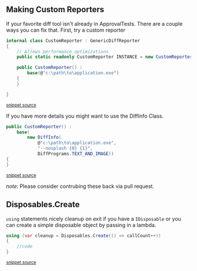 <!--
GENERATED FILE - DO NOT EDIT
This file was generated by [MarkdownSnippets](https://github.com/SimonCropp/MarkdownSnippets).
Source File: /ApprovalUtilities/docs/mdsource/Features.source.md
To change this file edit the source file and then run MarkdownSnippets.
-->
## Making Custom Reporters

If your favorite diff tool isn't already in ApprovalTests. There are a couple ways you can fix that. First, try a custom reporter

<!-- snippet: custom_reporter -->
```cs
internal class CustomReporter : GenericDiffReporter
{
    // Allows performance optimizations
    public static readonly CustomReporter INSTANCE = new CustomReporter();

    public CustomReporter() :
        base(@"c:\path\to\application.exe")
    {
    }

}
```
<sup>[snippet source](/ApprovalTests.Tests/Reporters/Samples.cs#L5-L18)</sup>
<!-- endsnippet -->

If you have more details you might want to use the DiffInfo Class.

<!-- snippet: custom_reporter_diff_info -->
```cs
public CustomReporter() :
    base(
        new DiffInfo(
            @"c:\path\to\application.exe",
            "--nosplash {0} {1}",
            DiffPrograms.TEXT_AND_IMAGE))
{
}
```
<sup>[snippet source](/ApprovalTests.Tests/Reporters/Samples.cs#L28-L37)</sup>
<!-- endsnippet -->

*note:* Please consider contrubing these back via pull request.

## Disposables.Create

`using` statements nicely cleanup on exit if you have a `IDisposable` or you can create a simple disposable object by passing in a lambda.  

<!-- snippet: disposables -->
```cs
using (var cleanup = Disposables.Create(() => callCount++))
{
    //code
}
```
<sup>[snippet source](/ApprovalUtilities.Tests/Utilities/DisposablesTest.cs#L12-L17)</sup>
<!-- endsnippet -->
